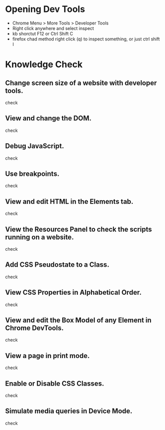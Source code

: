 # Opening Dev Tools
- Chrome Menu > More Tools > Developer Tools
- Right click anywhere and select inspect
- kb shorctut F12 or Ctrl Shift C
- firefox chad method right click (q) to inspect something, or just ctrl shift I

# Knowledge Check

## Change screen size of a website with developer tools.
check
## View and change the DOM.
check
## Debug JavaScript.
check
## Use breakpoints.
check
## View and edit HTML in the Elements tab.
check
## View the Resources Panel to check the scripts running on a website.
check
## Add CSS Pseudostate to a Class.
check
## View CSS Properties in Alphabetical Order.
check
## View and edit the Box Model of any Element in Chrome DevTools.
check
## View a page in print mode.
check
## Enable or Disable CSS Classes.
check
## Simulate media queries in Device Mode.
check
